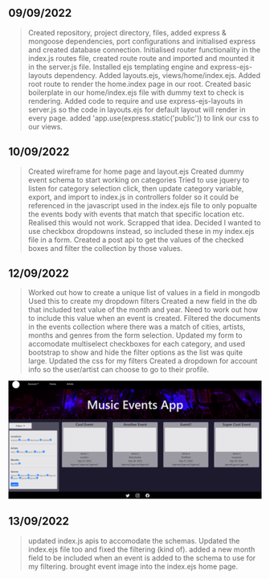 ## 09/09/2022
> Created repository, project directory, files, added express & mongoose dependencies, port configurations and initialised express and created database connection.
> Initialised router functionality in the index.js routes file, created route route and imported and mounted it in the server.js file.
> Installed ejs templating engine and express-ejs-layouts dependency.
> Added layouts.ejs, views/home/index.ejs.
> Added root route to render the home.index page in our root.
> Created basic boilerplate in our home/index.ejs file with dummy text to check is rendering.
> Added code to require and use express-ejs-layouts in server.js so the code in layouts.ejs for default layout will render in every page. added 'app.use(express.static('public')) to link our css to our views.

## 10/09/2022
> Created wireframe for home page and layout.ejs 
> Created dummy event schema to start working on categories
> Tried to use jquery to listen for category selection click, then update category variable, export, and import to index.js in controllers folder so it could be referenced in the javascript used in the index.ejs file to only popualte the events body with events that match that specific location etc. Realised this would not work. Scrapped that idea.
> Decided I wanted to use checkbox dropdowns instead, so included these in my index.ejs file in a form. Created a post api to get the values of the checked boxes and filter the collection by those values.

## 12/09/2022
> Worked out how to create a unique list of values in a field in mongodb
> Used this to create my dropdown filters
> Created a new field in the db that included text value of the month and year. Need to work out how to include this value when an event is created.
> Filtered the documents in the events collection where there was a match of cities, artists, months and genres from the form selection.
> Updated my form to accomodate multiselect checkboxes for each category, and used bootstrap to show and hide the filter options as the list was quite large.
> Updated the css for my filters
> Created a dropdown for account info so the user/artist can choose to go to their profile.

<img src="public\image\project02-img1.PNG">

## 13/09/2022
> updated index.js apis to accomodate the schemas. Updated the index.ejs file too and fixed the filtering (kind of).
> added a new month field to be included when an event is added to the schema to use for my filtering.
> brought event image into the index.ejs home page.